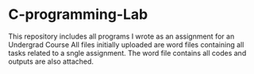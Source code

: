 # C-programming-Lab
This repository includes all programs I wrote as an assignment for an Undergrad Course
All files initially uploaded are word files containing all tasks related to a sngle assignment. The word file contains all codes and outputs are also attached. 
